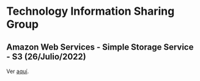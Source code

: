 # Technology Information Sharing Group

## Amazon Web Services - Simple Storage Service - S3 (26/Julio/2022)

Ver [aquí](https://github.com/karpalypy/tech-share/tree/main/aws-s3 "aquí").
